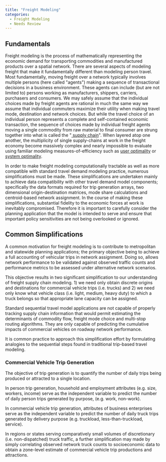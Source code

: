 ```yaml
---
title: "Freight Modeling"
categories:
  - Freight Modeling
  - Needs Review
---
```


Fundamentals
------------

Freight modeling is the process of mathematically representing the economic demand for transporting commodities and manufactured products over a spatial network. There are several aspects of modeling freight that make it fundamentally different than modeling person travel. Most fundamentally, moving freight over a network typically involves multiple persons (here called "agents") making a sequence of transactional decisions in a business environment. These agents can include (but are not limited to) persons working as manufacturers, shippers, carriers, purchasers and consumers. We may safely assume that the individual choices made by freight agents are rational in much the same way we assume that individual commuters maximize their utility when making travel mode, destination and network choices. But while the travel choice of an individual person represents a complete and self-contained economic transaction, the sequence of choices made by individual freight agents moving a single commodity from raw material to final consumer are strung together into what is called the "[ supply chain](Supply_chain)". When layered atop one another, the multiplicity of single supply-chains at work in the freight economy become massively complex and nearly impossible to evaluate using familiar modeling measures-of-efficiency such as [user optimality](user_optimality) or [system optimality](system_optimality).

In order to make freight modeling computationally tractable as well as more compatible with standard travel demand modeling practice, numerous simplifications must be made. These simplifications are undertaken mainly to achieve data compatibility with other travel demand model components; specifically the data formats required for trip generation arrays, two dimensional origin-destination matrices, mode share calculations and centroid-based network assignment. In the course of making these simplifications, substantial fidelity to the economic forces at work is inevitably compromised. Therefore it is important to carefully consider the planning application that the model is intended to serve and ensure that important policy sensitivities are not being overlooked or ignored.

Common Simplifications
----------------------

A common motivation for freight modeling is to contribute to metropolitan and statewide planning applications; the primary objective being to achieve a full accounting of vehicular trips in network assignment. Doing so, allows network performance to be validated against observed traffic counts and performance metrics to be assessed under alternative network scenarios.

This objective results in two significant simplification to our understanding of freight supply chain modeling. 1) we need only obtain discrete origins and destinations for commercial vehicle trips (i.e. trucks) and 2) we need only know what vehicle class (i.e. light, medium, heavy duty) to which a truck belongs so that appropriate lane capacity can be assigned.

Standard sequential travel model applications are not capable of properly tracking supply chain information that would permit estimating the determinants of commodity flow, freight mode choice and multi-stop routing algorithms. They are only capable of predicting the cumulative impacts of commercial vehicles on roadway network performance.

It is common practice to approach this simplification effort by formulating analogies to the sequential steps found in traditional trip-based travel modeling.

### Commercial Vehicle Trip Generation

The objective of trip generation is to quantify the number of daily trips being produced or attracted to a single location.

In person trip generation, household and employment attributes (e.g. size, workers, income) serve as the independent variable to predict the number of daily person trips generated by purpose, (e.g. work, non-work).

In commercial vehicle trip generation, attributes of business enterprises serve as the independent variable to predict the number of daily truck trips generated by delivery purpose (e.g. truckload, less-than-truckload, service).

In regions or states serving comparatively small volumes of discretionary (i.e. non-dispatched) truck traffic, a further simplification may made by simply correlating observed network truck counts to socioeconomic data to obtain a zone-level estimate of commercial vehicle trip productions and attractions.
